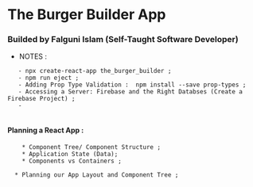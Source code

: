 # The Burger Builder App

### Builded by Falguni Islam (Self-Taught Software Developer)


* NOTES :


```
   - npx create-react-app the_burger_builder ;
   - npm run eject ;
   - Adding Prop Type Validation :  npm install --save prop-types ;
   - Accessing a Server: Firebase and the Right Databses (Create a Firebase Project) ;
   - 


```

#### Planning a React App :
```
    * Component Tree/ Component Structure ;
    * Application State (Data);
    * Components vs Containers ;
     
  * Planning our App Layout and Component Tree ;

```

#### 